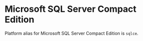 # Microsoft SQL Server Compact Edition #

Platform alias for Microsoft SQL Server Compact Edition is `sqlce`.